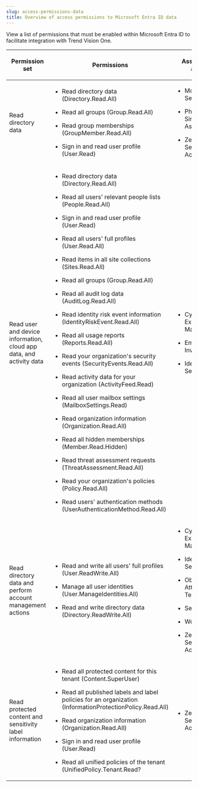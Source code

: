 ```yaml
---
slug: access-permissions-data
title: Overview of access permissions to Microsoft Entra ID data
---
```


View a list of permissions that must be enabled within Microsoft Entra ID to facilitate integration with Trend Vision One.

<table style="width:99%;">
<colgroup>
<col style="width: 14%" />
<col style="width: 56%" />
<col style="width: 28%" />
</colgroup>
<thead>
<tr>
<th><p>Permission set</p></th>
<th><p>Permissions</p></th>
<th><p>Associated apps</p></th>
</tr>
</thead>
<tbody>
<tr>
<td><p>Read directory data</p></td>
<td><ul>
<li><p>Read directory data (Directory.Read.All)</p></li>
<li><p>Read all groups (Group.Read.All)</p></li>
<li><p>Read group memberships (GroupMember.Read.All)</p></li>
<li><p>Sign in and read user profile (User.Read)</p></li>
</ul></td>
<td><ul>
<li><p>Mobile Security</p></li>
<li><p>Phishing Simulation Assessment</p></li>
<li><p>Zero Trust Secure Access</p></li>
</ul></td>
</tr>
<tr>
<td><p>Read user and device information, cloud app data, and activity data</p></td>
<td><ul>
<li><p>Read directory data (Directory.Read.All)</p></li>
<li><p>Read all users' relevant people lists (People.Read.All)</p></li>
<li><p>Sign in and read user profile (User.Read)</p></li>
<li><p>Read all users' full profiles (User.Read.All)</p></li>
<li><p>Read items in all site collections (Sites.Read.All)</p></li>
<li><p>Read all groups (Group.Read.All)</p></li>
<li><p>Read all audit log data (AuditLog.Read.All)</p></li>
<li><p>Read identity risk event information (IdentityRiskEvent.Read.All)</p></li>
<li><p>Read all usage reports (Reports.Read.All)</p></li>
<li><p>Read your organization's security events (SecurityEvents.Read.All)</p></li>
<li><p>Read activity data for your organization (ActivityFeed.Read)</p></li>
<li><p>Read all user mailbox settings (MailboxSettings.Read)</p></li>
<li><p>Read organization information (Organization.Read.All)</p></li>
<li><p>Read all hidden memberships (Member.Read.Hidden)</p></li>
<li><p>Read threat assessment requests (ThreatAssessment.Read.All)</p></li>
<li><p>Read your organization's policies (Policy.Read.All)</p></li>
<li><p>Read users' authentication methods (UserAuthenticationMethod.Read.All)</p></li>
</ul></td>
<td><ul>
<li><p>Cyber Risk Exposure Management</p></li>
<li><p>Email Asset Inventory</p></li>
<li><p>Identity Security</p></li>
</ul></td>
</tr>
<tr>
<td><p>Read directory data and perform account management actions</p></td>
<td><ul>
<li><p>Read and write all users' full profiles (User.ReadWrite.All)</p></li>
<li><p>Manage all user identities (User.ManageIdentities.All)</p></li>
<li><p>Read and write directory data (Directory.ReadWrite.All)</p></li>
</ul></td>
<td><ul>
<li><p>Cyber Risk Exposure Management</p></li>
<li><p>Identity Security</p></li>
<li><p>Observed Attack Techniques</p></li>
<li><p>Search</p></li>
<li><p>Workbench</p></li>
<li><p>Zero Trust Secure Access</p></li>
</ul></td>
</tr>
<tr>
<td><p>Read protected content and sensitivity label information</p></td>
<td><ul>
<li><p>Read all protected content for this tenant (Content.SuperUser)</p></li>
<li><p>Read all published labels and label policies for an organization (InformationProtectionPolicy.Read.All)</p></li>
<li><p>Read organization information (Organization.Read.All)</p></li>
<li><p>Sign in and read user profile (User.Read)</p></li>
<li><p>Read all unified policies of the tenant (UnifiedPolicy.Tenant.Read?</p></li>
</ul></td>
<td><ul>
<li><p>Zero Trust Secure Access</p></li>
</ul></td>
</tr>
</tbody>
</table>
